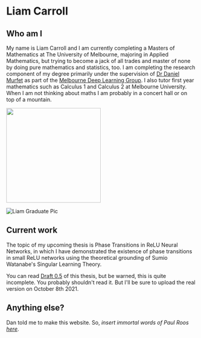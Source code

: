 # Liam Carroll

## Who am I
My name is Liam Carroll and I am currently completing a Masters of Mathematics at The University of Melbourne, majoring in Applied Mathematics, but trying to become a jack of all trades and master of none by doing pure mathematics and statistics, too. I am completing the research component of my degree primarily under the supervision of [Dr Daniel Murfet](http://therisingsea.org) as part of the [Melbourne Deep Learning Group](http://mdlg.ai). I also tutor first year mathematics such as Calculus 1 and Calculus 2 at Melbourne University. When I am not thinking about maths I am probably in a concert hall or on top of a mountain. 

<img src="https://user-images.githubusercontent.com/19867845/129442837-bae2abc2-2f68-4ac9-babb-8cd846ef41a4.jpeg" width="250" class="center">

![Liam Graduate Pic](https://user-images.githubusercontent.com/19867845/129442837-bae2abc2-2f68-4ac9-babb-8cd846ef41a4.jpeg)


## Current work
The topic of my upcoming thesis is Phase Transitions in ReLU Neural Networks, in which I have demonstrated the existence of phase transitions in small ReLU networks using the theoretical grounding of Sumio Watanabe's Singular Learning Theory. 

You can read [Draft 0.5](Chopped_thesis_website.pdf) of this thesis, but be warned, this is quite incomplete. You probably shouldn't read it. But I'll be sure to upload the real version on October 8th 2021. 


## Anything else? 
Dan told me to make this website. So, _insert immortal words of Paul Roos [here](https://youtu.be/Da8qFbg3XZg)_. 


<!-- 
## Welcome to GitHub Pages

You can use the [editor on GitHub](https://github.com/lemmykc/MDLG/edit/gh-pages/index.md) to maintain and preview the content for your website in Markdown files.

Whenever you commit to this repository, GitHub Pages will run [Jekyll](https://jekyllrb.com/) to rebuild the pages in your site, from the content in your Markdown files.

### Markdown

Markdown is a lightweight and easy-to-use syntax for styling your writing. It includes conventions for

```markdown
Syntax highlighted code block

# Header 1
## Header 2
### Header 3

- Bulleted
- List

1. Numbered
2. List

**Bold** and _Italic_ and `Code` text

[Link](url) and ![Image](src)
```

For more details see [GitHub Flavored Markdown](https://guides.github.com/features/mastering-markdown/).

### Jekyll Themes

Your Pages site will use the layout and styles from the Jekyll theme you have selected in your [repository settings](https://github.com/lemmykc/MDLG/settings/pages). The name of this theme is saved in the Jekyll `_config.yml` configuration file.

### Support or Contact

Having trouble with Pages? Check out our [documentation](https://docs.github.com/categories/github-pages-basics/) or [contact support](https://support.github.com/contact) and we’ll help you sort it out. -->
